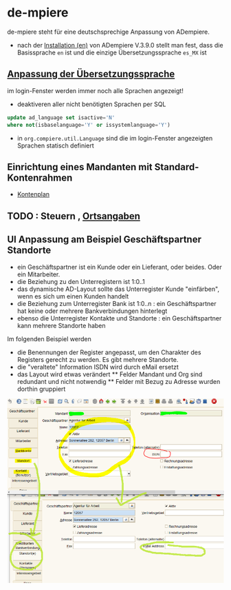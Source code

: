 # de-mpiere

de-mpiere steht für eine deutschsprechige Anpassung von ADempiere.

* nach der [Installation (en)](http://wiki.adempiere.net/Installation_Steps) von ADempiere V.3.9.0 stellt man fest, dass die Basissprache  `en` ist und die einzige Übersetzungssprache `es_MX` ist 

## [Anpassung der Übersetzungssprache](http://wiki.idempiere.org/de/Sprache_(Fenster_ID-106)#Beitr.C3.A4ge)

im login-Fenster werden immer noch alle Sprachen angezeigt!

* deaktiveren aller nicht benötigten Sprachen per SQL

```sql
update ad_language set isactive='N'
where not(isbaselanguage='Y' or issystemlanguage='Y')
```

* in `org.compiere.util.Language` sind die im login-Fenster angezeigten Sprachen statisch definiert

## Einrichtung eines Mandanten mit Standard-Kontenrahmen

* [Kontenplan](http://wiki.idempiere.org/de/Ersteinrichtung_Mandant#Hinweise_zu_Kontenpl.C3.A4nen)

## TODO : Steuern , [Ortsangaben](https://bitbucket.org/eugenh/idempiere/wiki/Orte#!landerspezifische-einstellungen)

## UI Anpassung am Beispiel Geschäftspartner Standorte

* ein Geschäftspartner ist ein Kunde oder ein Lieferant, oder beides. Oder ein Mitarbeiter.
* die Beziehung zu den Unterregistern ist 1:0..1
* das dynamische AD-Layout sollte das Unterregister Kunde "einfärben", wenn es sich um einen Kunden handelt
* die Beziehung zum Unterregister Bank ist 1:0..n : ein Geschäftspartner hat keine oder mehrere Bankverbindungen hinterlegt
* ebenso die Unterregister Kontakte und Standorte : ein Geschäftspartner kann mehrere Standorte haben

Im folgenden Beispiel werden
* die Benennungen der Register angepasst, um den Charakter des Registers gerecht zu werden. Es gibt mehrere Standorte.
* die "veraltete" Information ISDN wird durch eMail ersetzt
* das Layout wird etwas verändert
** Felder Mandant und Org sind redundant und nicht notwendig
** Felder mit Bezug zu Adresse wurden dorthin gruppiert

![](images/BP-location-layout.png)